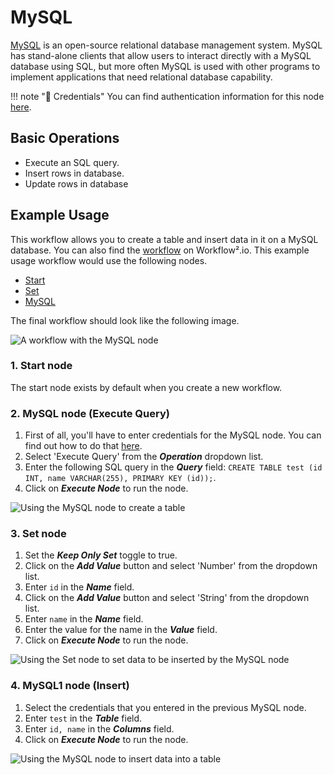 # MySQL

[MySQL](https://www.mysql.com/) is an open-source relational database management system. MySQL has stand-alone clients that allow users to interact directly with a MySQL database using SQL, but more often MySQL is used with other programs to implement applications that need relational database capability.

!!! note "🔑 Credentials"
    You can find authentication information for this node [here](/workflow/integrations/credentials/mySql/).


## Basic Operations

* Execute an SQL query.
* Insert rows in database.
* Update rows in database

## Example Usage

This workflow allows you to create a table and insert data in it on a MySQL database. You can also find the [workflow](https://WF².io/workflows/598) on Workflow².io. This example usage workflow would use the following nodes.
- [Start](/workflow/integrations/core-nodes/workflow-nodes-base.start/)
- [Set](/workflow/integrations/core-nodes/workflow-nodes-base.set/)
- [MySQL]()

The final workflow should look like the following image.

![A workflow with the MySQL node](/_images/integrations/nodes/mysql/workflow.png)

### 1. Start node

The start node exists by default when you create a new workflow.

### 2. MySQL node (Execute Query)

1. First of all, you'll have to enter credentials for the MySQL node. You can find out how to do that [here](/workflow/integrations/credentials/mySql/).
2. Select 'Execute Query' from the ***Operation*** dropdown list.
3. Enter the following SQL query in the ***Query*** field: `CREATE TABLE test (id INT, name VARCHAR(255), PRIMARY KEY (id));`.
4. Click on ***Execute Node*** to run the node.

![Using the MySQL node to create a table](/_images/integrations/nodes/mysql/mysql_node.png)

### 3. Set node

1. Set the ***Keep Only Set*** toggle to true.
2. Click on the ***Add Value*** button and select 'Number' from the dropdown list.
3. Enter `id` in the ***Name*** field.
4. Click on the ***Add Value*** button and select 'String' from the dropdown list.
5. Enter `name` in the ***Name*** field.
6. Enter the value for the name in the ***Value*** field.
7. Click on ***Execute Node*** to run the node.

![Using the Set node to set data to be inserted by the MySQL node](/_images/integrations/nodes/mysql/set_node.png)

### 4. MySQL1 node (Insert)

1. Select the credentials that you entered in the previous MySQL node.
2. Enter `test` in the ***Table*** field.
3. Enter `id, name` in the ***Columns*** field.
4. Click on ***Execute Node*** to run the node.

![Using the MySQL node to insert data into a table](/_images/integrations/nodes/mysql/mysql1_node.png)
